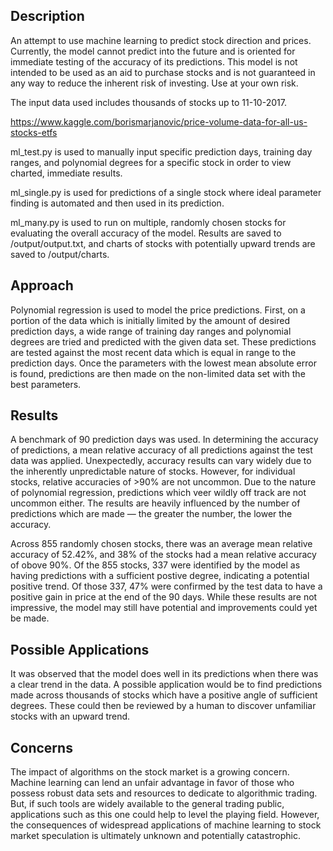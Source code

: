 ## Description
An attempt to use machine learning to predict stock direction and prices. Currently, the model cannot predict into the future and is oriented for immediate testing of the accuracy of its predictions. This model is not intended to be used as an aid to purchase stocks and is not guaranteed in any way to reduce the inherent risk of investing. Use at your own risk.

The input data used includes thousands of stocks up to 11-10-2017.

https://www.kaggle.com/borismarjanovic/price-volume-data-for-all-us-stocks-etfs

ml_test.py is used to manually input specific prediction days, training day ranges, and polynomial degrees for a specific stock in order to view charted, immediate results.

ml_single.py is used for predictions of a single stock where ideal parameter finding is automated and then used in its prediction.

ml_many.py is used to run on multiple, randomly chosen stocks for evaluating the overall accuracy of the model. Results are saved to /output/output.txt, and charts of stocks with potentially upward trends are saved to /output/charts.


## Approach
Polynomial regression is used to model the price predictions. First, on a portion of the data which is initially limited by the amount of desired prediction days, a wide range of training day ranges and polynomial degrees are tried and predicted with the given data set. These predictions are tested against the most recent data which is equal in range to the prediction days. Once the parameters with the lowest mean absolute error is found, predictions are then made on the non-limited data set with the best parameters.

## Results
A benchmark of 90 prediction days was used. In determining the accuracy of predictions, a mean relative accuracy of all predictions against the test data was applied.
Unexpectedly, accuracy results can vary widely due to the inherently unpredictable nature of stocks. However, for individual stocks, relative accuracies of >90% are not uncommon. Due to the nature of polynomial regression, predictions which veer wildly off track are not uncommon either. The results are heavily influenced by the number of predictions which are made — the greater the number, the lower the accuracy.

Across 855 randomly chosen stocks, there was an average mean relative accuracy of 52.42%, and 38% of the stocks had a mean relative accuracy of obove 90%. Of the 855 stocks, 337 were identified by the model as having predictions with a sufficient postive degree, indicating a potential positive trend. Of those 337, 47% were confirmed by the test data to have a positive gain in price at the end of the 90 days. While these results are not impressive, the model may still have potential and improvements could yet be made.

## Possible Applications
It was observed that the model does well in its predictions when there was a clear trend in the data. A possible application would be to find predictions made across thousands of stocks which have a positive angle of sufficient degrees. These could then be reviewed by a human to discover unfamiliar stocks with an upward trend.

## Concerns
The impact of algorithms on the stock market is a growing concern. Machine learning can lend an unfair advantage in favor of those who possess robust data sets and resources to dedicate to algorithmic trading. But, if such tools are widely available to the general trading public, applications such as this one could help to level the playing field. However, the consequences of widespread applications of machine learning to stock market speculation is ultimately unknown and potentially catastrophic.

